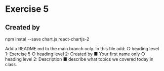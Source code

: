# Exercise 5

## Created by


npm instal --save chart.js react-chartjs-2

Add a README.md to the main branch only. In this file add:
○ heading level 1: Exercise 5
○ heading level 2: Created by
■ Your first name only
○ heading level 2: Description
■ describe what topics we covered today in class.